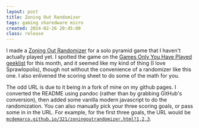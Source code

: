 ```yaml
---
layout: post
title: Zoning Out Randomizer
tags: gaming sharedware micro
created: 2024-02-26 20:45:00
class: release
---
```

I made a [Zoning Out Randomizer](https://mcdemarco.github.io/321/zoningoutrandomizer.html) for a solo pyramid game that I haven't actually played yet.  I spotted the game on the [Games Only You Have Played geeklist](https://boardgamegeek.com/geeklist/332552/games-only-you-have-played-february-2024?itemid=10548523#10548523) for this month, and it seemed like my kind of thing (I love Sprawlopolis), though not without the convenience of a randomizer like this one.  I also enlivened the scoring sheet to do some of the math for you.

The odd URL is due to it being in a fork of mine on my github pages.  I converted the README using pandoc (rather than by grabbing GitHub's conversion), then added some vanilla modern javascript to do the randomization.  You can also manually pick your three scoring goals, or pass some in in the URL.  For example, for the first three goals, the URL would be [`mcdemarco.github.io/321/zoningoutrandomizer.html?1,2,3`](https://mcdemarco.github.io/321/zoningoutrandomizer.html?1,2,3).
